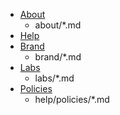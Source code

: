 * [About](about/index.md)
    - about/*.md
* [Help](help/)
* [Brand](brand/index.md)
    - brand/*.md
* [Labs](labs/index.md)
    - labs/*.md
*  [Policies](help/policies)
     - help/policies/*.md  
